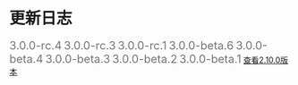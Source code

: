 # 更新日志

<mu-stepper orientation="vertical" :linear="false">
<mu-step active>
    <mu-step-label>
      <mu-icon value="panorama_fish_eye" color="primary" slot="icon"></mu-icon>
      <span class="version-title">3.0.0-rc.4</span>
    </mu-step-label>
    <mu-step-content >
      <v3-0-0-rc4></v3-0-0-rc4>
    </mu-step-content>
  </mu-step>
  <mu-step active>
    <mu-step-label>
      <mu-icon value="panorama_fish_eye" color="primary" slot="icon"></mu-icon>
      <span class="version-title">3.0.0-rc.3</span>
    </mu-step-label>
    <mu-step-content >
      <v3-0-0-rc3></v3-0-0-rc3>
    </mu-step-content>
  </mu-step>
  <mu-step active>
    <mu-step-label>
      <mu-icon value="panorama_fish_eye" color="primary" slot="icon"></mu-icon>
      <span class="version-title">3.0.0-rc.1</span>
    </mu-step-label>
    <mu-step-content >
      <v3-0-0-rc1></v3-0-0-rc1>
    </mu-step-content>
  </mu-step>
  <mu-step active>
    <mu-step-label>
      <mu-icon value="panorama_fish_eye" color="primary" slot="icon"></mu-icon>
      <span class="version-title">3.0.0-beta.6</span>
    </mu-step-label>
    <mu-step-content >
      <v3-0-0-beta6></v3-0-0-beta6>
    </mu-step-content>
  </mu-step>
  <mu-step active>
    <mu-step-label>
      <mu-icon value="panorama_fish_eye" color="primary" slot="icon"></mu-icon>
      <span class="version-title">3.0.0-beta.4</span>
    </mu-step-label>
    <mu-step-content >
      <v3-0-0-beta4></v3-0-0-beta4>
    </mu-step-content>
  </mu-step>
  <mu-step active>
    <mu-step-label>
      <mu-icon value="panorama_fish_eye" color="primary" slot="icon"></mu-icon>
      <span class="version-title">3.0.0-beta.3</span>
    </mu-step-label>
    <mu-step-content >
      <v3-0-0-beta3></v3-0-0-beta3>
    </mu-step-content>
  </mu-step>
  <mu-step active>
    <mu-step-label>
      <mu-icon value="panorama_fish_eye" color="primary" slot="icon"></mu-icon>
      <span class="version-title">3.0.0-beta.2</span>
    </mu-step-label>
    <mu-step-content >
      <v3-0-0-beta2></v3-0-0-beta2>
    </mu-step-content>
  </mu-step>
  <mu-step active>
    <mu-step-label>
      <mu-icon value="panorama_fish_eye" color="primary" slot="icon"></mu-icon>
      <span class="version-title">3.0.0-beta.1</span>
    </mu-step-label>
    <mu-step-content >
      <v3-0-0-beta1></v3-0-0-beta1>
    </mu-step-content>
  </mu-step>
  <mu-step active>
    <mu-step-label>
      <mu-icon value="panorama_fish_eye" color="primary" slot="icon"></mu-icon>
      <a href="/2.10.0" flat>查看2.10.0版本</a>
    </mu-step-label>
  </mu-step>
</mu-stepper>

<script>
import V3Beta1 from './version/3.0.0-beta.1.md';
import V3Beta2 from './version/3.0.0-beta.2.md';
import V3Beta3 from './version/3.0.0-beta.3.md';
import V3Beta4 from './version/3.0.0-beta.4.md';
import V3Beta6 from './version/3.0.0-beta.6.md';
import V3Rc1 from './version/3.0.0-rc.1.md';
import V3Rc3 from './version/3.0.0-rc.3.md';
import V3Rc4 from './version/3.0.0-rc.4.md';

export default {
  components: {
    'v3-0-0-beta1': V3Beta1,
    'v3-0-0-beta2': V3Beta2,
    'v3-0-0-beta3': V3Beta3,
    'v3-0-0-beta4': V3Beta4,
    'v3-0-0-beta6': V3Beta6,
    'v3-0-0-rc1': V3Rc1,
    'v3-0-0-rc3': V3Rc3,
    'v3-0-0-rc4': V3Rc4
  }
}
</script>
<style lang="less">
.version-title {
  font-size: 20px;
  font-weight: normal;
  color: rgba(0, 0, 0, 0.54);
}
.mu-step-content-inner .markdown-body {
  margin-bottom: 0;
  padding-left: 0;
  ul {
    padding-left: 22px !important;
    list-style-type: circle;
     + pre {
      margin: 8px 0 8px 22px;
    }
  }
  ol {
    list-style-type: decimal;
    padding-left: 22px !important;
    + pre {
      margin: 8px 0 8px 22px;
    }
  }
  p {
    margin: 8px 0;
  }
}
</style>
